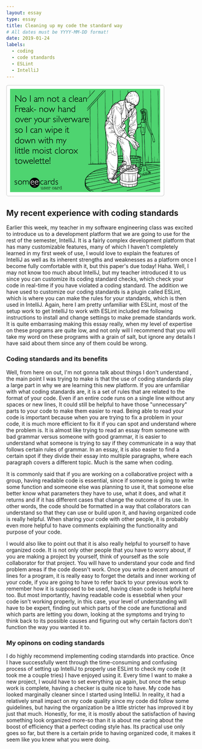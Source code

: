 ```yaml
---
layout: essay
type: essay
title: Cleaning up my code the standard way
# All dates must be YYYY-MM-DD format!
date: 2019-01-24
labels:
  - coding
  - code standards
  - ESLint
  - IntelliJ
---
```


<img class="ui medium left floated image" src="../images/clean_freak.png">

## My recent experience with coding standards

  Earlier this week, my teacher in my software engineering class was excited to introduce us to a development platform that we are going to use for the rest of the semester, IntelliJ. It is a fairly complex development platform that has many customizable features, many of which I haven't completely learned in my first week of use, I would love to explain the features of IntelliJ as well as its inherent strengths and weaknesses as a platform once I become fully comfortable with it, but this paper's due today! Haha. Well, I may not know too much about IntelliJ, but my teacher introduced it to us since you can customize its coding standard checks, which check your code in real-time if you have violated a coding standard. The addition we have used to customize our coding standards is a plugin called ESLint, which is where you can make the rules for your standards, which is then used in IntelliJ. Again, here I am pretty unfamiliar with ESLint, most of the setup work to get IntelliJ to work with ESLint included me following instructions to install and change settings to make premade standards work. It is quite embarrasing making this essay really, when my level of expertise on these programs are quite low, and not only will I recommend that you will take my word on these programs with a grain of salt, but ignore any details I have said about them since any of them could be wrong.
  
### Coding standards and its benefits

   Well, from here on out, I'm not gonna talk about things I don't understand , the main point I was trying to make is that the use of coding standards play a large part in why we are learning this new platform. If you are unfamiliar with what coding standards are, it is a set of rules that are related to the format of your code. Even if an entire code runs on a single line without any spaces or new lines, It could still be helpful to have those "unnecessary" parts to your code to make them easier to read. Being able to read your code is important because when you are trying to fix a problem in your code, it is much more efficient to fix it if you can spot and understand where the problem is. It is almost like trying to read an essay from someone with bad grammar versus someone with good grammar, it is easier to understand what someone is trying to say if they communicate in a way that follows certain rules of grammar. In an essay, it is also easier to find a certain spot if they divide their essay into multiple paragraphs, where each paragraph covers a different topic. Much is the same when coding.

  It is commonly said that if you are working on a collaborative project with a group, having readable code is essential, since if someone is going to write some function and someone else was planning to use it, that someone else better know what parameters they have to use, what it does, and what it returns and if it has different cases that change the outcome of its use. In other words, the code should be formatted in a way that collaborators can understand so that they can use or build upon it, and having organized code is really helpful. When sharing your code with other people, it is probably even more helpful to have comments explaining the functionality and purpose of your code.
  
  I would also like to point out that it is also really helpful to yourself to have organized code. It is not only other people that you have to worry about, if you are making a project by yourself, think of yourself as the sole collaborator for that project. You will have to understand your code and find problem areas if the code doesn't work. Once you write a decent amount of lines for a program, it is really easy to forget the details and inner working of your code, if you are going to have to refer back to your previous work to remember how it is supposed to be used, having clean code is helpful here too. But most importantly, having readable code is essebtial when your code isn't working properly, in this case, your level of understanding will have to be expert, finding out which parts of the code are functional and which parts are letting you down, looking at the symptoms and trying to think back to its possible causes and figuring out why certain factors don't function the way you wanted it to.
  
### My opinons on coding standards

  I do highly recommend implementing coding starndards into practice. Once I have successfully went through the time-consuming and confusing process of setting up IntelliJ to properly use ESLint to check my code (it took me a couple tries) I have enjoyed using it. Every time I want to make a new project, I would have to set everything up again, but once the setup work is complete, having a checker is quite nice to have. My code has looked marginally cleaner since I started using IntelliJ. In reality, it had a relatively small impact on my code quality since my code did follow some guidelines, but having the organization be a little stricter has improved it by just that much. Honestly, for me, it is mostly about the satisfaction of having something look organized more-so than it is about me caring about the boost of efficiency that a perfect coding style has. Its practical use only goes so far, but there is a certain pride to having organized code, it makes it seem like you knew what you were doing.
 
